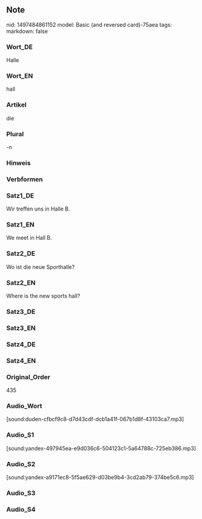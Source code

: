 ## Note
nid: 1497484861152
model: Basic (and reversed card)-75aea
tags: 
markdown: false

### Wort_DE
Halle

### Wort_EN
hall

### Artikel
die

### Plural
-n

### Hinweis


### Verbformen


### Satz1_DE
Wir treffen uns in Halle B.

### Satz1_EN
We meet in Hall B.

### Satz2_DE
Wo ist die neue Sporthalle?

### Satz2_EN
Where is the new sports hall?

### Satz3_DE


### Satz3_EN


### Satz4_DE


### Satz4_EN


### Original_Order
435

### Audio_Wort
[sound:duden-cfbcf9c8-d7d43cdf-dcb1a41f-067b1d8f-43103ca7.mp3]

### Audio_S1
[sound:yandex-497945ea-e9d036c6-504123c1-5a64788c-725eb386.mp3]

### Audio_S2
[sound:yandex-a9171ec8-5f5ae629-d03be9b4-3cd2ab79-374be5c6.mp3]

### Audio_S3


### Audio_S4


